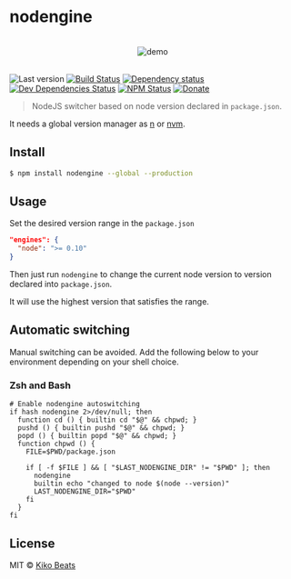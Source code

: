 # nodengine

<p align="center">
  <br>
  <img src="http://g.recordit.co/pMGKmq4ycR.gif" alt="demo">
  <br>
  <br>
</p>

![Last version](https://img.shields.io/github/tag/Kikobeats/nodengine.svg?style=flat-square)
[![Build Status](http://img.shields.io/travis/Kikobeats/nodengine/master.svg?style=flat-square)](https://travis-ci.org/Kikobeats/nodengine)
[![Dependency status](http://img.shields.io/david/Kikobeats/nodengine.svg?style=flat-square)](https://david-dm.org/Kikobeats/nodengine)
[![Dev Dependencies Status](http://img.shields.io/david/dev/Kikobeats/nodengine.svg?style=flat-square)](https://david-dm.org/Kikobeats/nodengine#info=devDependencies)
[![NPM Status](http://img.shields.io/npm/dm/nodengine.svg?style=flat-square)](https://www.npmjs.org/package/nodengine)
[![Donate](https://img.shields.io/badge/donate-paypal-blue.svg?style=flat-square)](https://paypal.me/Kikobeats)

> NodeJS switcher based on node version declared in `package.json`.

It needs a global version manager as [n](https://www.npmjs.com/package/n) or [nvm](https://www.npmjs.com/package/nvm).

## Install

```bash
$ npm install nodengine --global --production
```

## Usage
Set the desired version range in the `package.json`

```json
"engines": {
  "node": ">= 0.10"
}
```

Then just run `nodengine` to change the current node version to version declared into `package.json`.

It will use the highest version that satisfies the range.

## Automatic switching
Manual switching can be avoided.  Add the following below to your environment depending on your shell choice.

### Zsh and Bash

```shell
# Enable nodengine autoswitching
if hash nodengine 2>/dev/null; then
  function cd () { builtin cd "$@" && chpwd; }
  pushd () { builtin pushd "$@" && chpwd; }
  popd () { builtin popd "$@" && chpwd; }
  function chpwd () {
    FILE=$PWD/package.json

    if [ -f $FILE ] && [ "$LAST_NODENGINE_DIR" != "$PWD" ]; then
      nodengine
      builtin echo "changed to node $(node --version)"
      LAST_NODENGINE_DIR="$PWD"
    fi
  }
fi
```

## License

MIT © [Kiko Beats](http://kikobeats.com)
